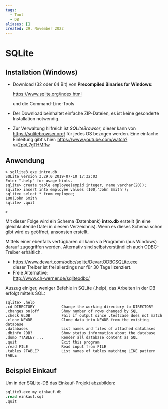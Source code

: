 ```yaml
---
tags:
  - Tool
  - DB
aliases: []
created: 29. November 2022
---
```


# SQLite

## Installation (Windows)

- Download (32 oder 64 Bit) von **Precompiled Binaries for Windows**:

  <https://www.sqlite.org/index.html>

  und die Command-Line-Tools

- Der Download beinhaltet einfache ZIP-Dateien, es ist keine gesonderte Installation notwendig.

- Zur Verwaltung hilfreich ist *SQLiteBrowser*, dieser kann von <https://sqlitebrowser.org/> für jedes OS bezogen werden. Eine einfache Einleitung gibt's hier: <https://www.youtube.com/watch?v=2pbL7gTHMRw>

## Anwendung

```
> sqllite3.exe intro.db
SQLite version 3.29.0 2019-07-10 17:32:03
Enter ".help" for usage hints.
sqlite> create table employee(empid integer, name varchar(20));
sqlite> insert into employee values (100,'John Smith');
sqlite> select * from employee;
100|John Smith
sqlite> .quit

>
```

Mit dieser Folge wird ein Schema (Datenbank) **intro.db** erstellt (in eine gleichlautende Datei in diesem Verzeichnis). Wenn es dieses Schema schon gibt wird es geöffnet, ansonsten erstellt.

Mittels einer ebenfalls verfügbaren dll kann via Programm (aus Windows) darauf zugegriffen werden. Alternativ sind selbstverständlich auch ODBC-Treiber erhältlich.

- <https://www.devart.com/odbc/sqlite/DevartODBCSQLite.exe>  
  dieser Treiber ist frei allerdings nur für 30 Tage lizenziert.
- Freie Alternative:  
  <http://www.ch-werner.de/sqliteodbc/>



Auszug einiger, weniger Befehle in SQLite (.help), das Arbeiten in der DB erfolgt mittels SQL:

```
sqlite> .help
.cd DIRECTORY            Change the working directory to DIRECTORY
.changes on|off          Show number of rows changed by SQL
.check GLOB              Fail if output since .testcase does not match
.clone NEWDB             Clone data into NEWDB from the existing database
.databases               List names and files of attached databases
.dbinfo ?DB?             Show status information about the database
.dump ?TABLE? ...        Render all database content as SQL
.quit                    Exit this program
.read FILE               Read input from FILE
.tables ?TABLE?          List names of tables matching LIKE pattern TABLE
```

## Beispiel Einkauf

Um in der SQLite-DB das Einkauf-Projekt abzubilden:

```sql
sqlite3.exe my_einkauf.db
.read einkauf.sql
.quit
```

